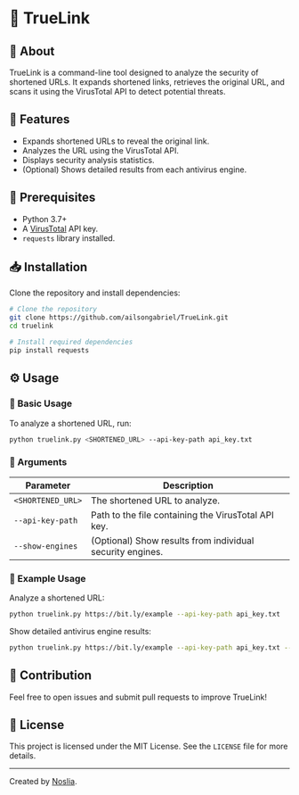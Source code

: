# 🔗 TrueLink

## 📖 About
TrueLink is a command-line tool designed to analyze the security of shortened URLs. It expands shortened links, retrieves the original URL, and scans it using the VirusTotal API to detect potential threats.

## 🚀 Features
- Expands shortened URLs to reveal the original link.
- Analyzes the URL using the VirusTotal API.
- Displays security analysis statistics.
- (Optional) Shows detailed results from each antivirus engine.

## 📌 Prerequisites
- Python 3.7+
- A [VirusTotal](https://www.virustotal.com/) API key.
- `requests` library installed.

## 📥 Installation
Clone the repository and install dependencies:

```sh
# Clone the repository
git clone https://github.com/ailsongabriel/TrueLink.git
cd truelink

# Install required dependencies
pip install requests
```

## ⚙️ Usage
### 🔹 Basic Usage
To analyze a shortened URL, run:
```sh
python truelink.py <SHORTENED_URL> --api-key-path api_key.txt
```

### 🔹 Arguments
| Parameter            | Description                                           |
|----------------------|-------------------------------------------------------|
| `<SHORTENED_URL>`    | The shortened URL to analyze.                         |
| `--api-key-path`     | Path to the file containing the VirusTotal API key.   |
| `--show-engines`     | (Optional) Show results from individual security engines. |

### 🔹 Example Usage
Analyze a shortened URL:
```sh
python truelink.py https://bit.ly/example --api-key-path api_key.txt
```

Show detailed antivirus engine results:
```sh
python truelink.py https://bit.ly/example --api-key-path api_key.txt --show-engines
```

## 🤝 Contribution
Feel free to open issues and submit pull requests to improve TrueLink!

## 📝 License
This project is licensed under the MIT License. See the `LICENSE` file for more details.

---
Created by [Noslia](https://github.com/ailsongabriel).
